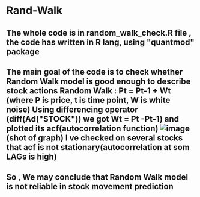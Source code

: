 # Rand-Walk

The whole code is in random_walk_check.R file , the code has written in R lang, using "quantmod" package
-
The main goal of the code is to check whether Random Walk model is good enough to describe stock actions  Random Walk : Pt = Pt-1 + Wt (where P is price, t is time point, W is white noise) 
Using differencing operator (diff(Ad("STOCK")) we got Wt = Pt -Pt-1) and plotted its acf(autocorrelation function) 
![image](https://github.com/user-attachments/assets/5dd60df7-52bd-4b7a-a5bf-0ae161c3fc6c)  (shot of graph)
I ve checked on several stocks that acf is not stationary(autocorrelation at som LAGs is high) 
-
So , We may conclude that Random Walk model is not reliable in stock movement prediction
-

